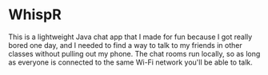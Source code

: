 # WhispR

This is a lightweight Java chat app that I made for fun because I got really bored one day,
and I needed to find a way to talk to my friends in other classes without pulling out my phone.
The chat rooms run locally, so as long as everyone is connected to the same
Wi-Fi network you'll be able to talk.